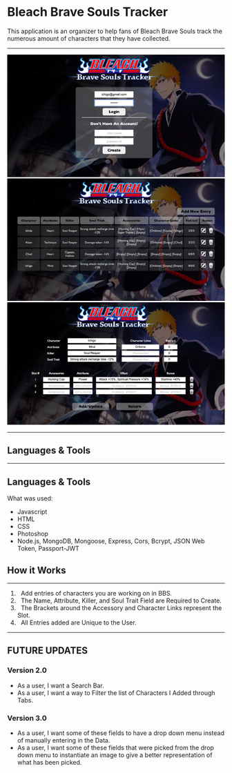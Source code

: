 # Bleach Brave Souls Tracker
 
This application is an organizer to help fans of Bleach Brave Souls track the numerous amount of characters that they have collected.

 ---
 ![alt game screenshot](assets/bbst_login_page.jpeg)
 ![alt game screenshot](assets/bbst_main_page.jpeg)
 ![alt game screenshot](assets/bbst_update_page.jpeg)
 
 ---
## Languages & Tools
 
 ---
## Languages & Tools

What was used:
- Javascript
- HTML
- CSS
- Photoshop
- Node.js, MongoDB, Mongoose, Express, Cors, Bcrypt, JSON Web Token, Passport-JWT 

## How it Works
 ---
 1. &nbsp; Add entries of characters you are working on in BBS.
 2. &nbsp; The Name, Attribute, Killer, and Soul Trait Field are Required to Create.
 3. &nbsp; The Brackets around the Accessory and Character Links represent the Slot.
 4. &nbsp; All Entries added are Unique to the User.

---
## FUTURE UPDATES

### Version 2.0
- As a user, I want a Search Bar.
- As a user, I want a way to Filter the list of Characters I Added through Tabs.

### Version 3.0
- As a user, I want some of these fields to have a drop down menu instead of manually entering in the Data.
- As a user, I want some of these fields that were picked from the drop down menu to instantiate an image to give a better representation of what has been picked.